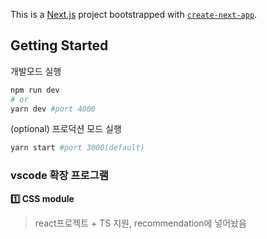 This is a [Next.js](https://nextjs.org/) project bootstrapped with [`create-next-app`](https://github.com/vercel/next.js/tree/canary/packages/create-next-app).

## Getting Started

개발모드 실행

```bash
npm run dev
# or
yarn dev #port 4000
```

(optional) 프로덕션 모드 실행

```bash
yarn start #port 3000(default)
```

### vscode 확장 프로그램

**1️⃣ CSS module**

> react프로젝트 + TS 지원, recommendation에 넣어놨음
